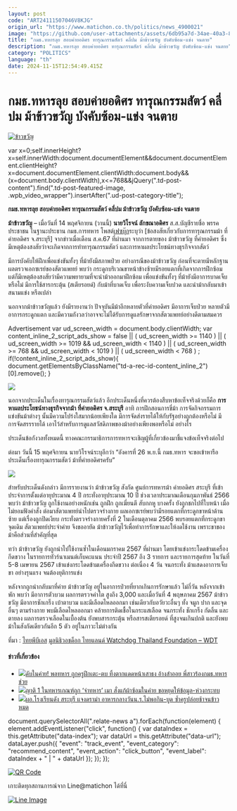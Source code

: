```yaml
---
layout: post
code: "ART24111507046V8KJG"
origin_url: "https://www.matichon.co.th/politics/news_4900021"
image: "https://github.com/user-attachments/assets/6db95a7d-34ae-40a3-84f9-51258c8e24ce"
title: "กมธ.ทหารลุย สอบค่ายอดิศร ทารุณกรรมสัตว์ คลี่ปม ม้าข้าวขวัญ บังคับซ้อม-แข่ง จนตาย"
description: "กมธ.ทหารลุย สอบค่ายอดิศร ทารุณกรรมสัตว์ คลี่ปม ม้าข้าวขวัญ บังคับซ้อม-แข่ง จนตาย"
category: "POLITICS"
language: "th"
date: 2024-11-15T12:54:49.415Z
---
```


# กมธ.ทหารลุย สอบค่ายอดิศร ทารุณกรรมสัตว์ คลี่ปม ม้าข้าวขวัญ บังคับซ้อม-แข่ง จนตาย

[![](https://www.matichon.co.th/wp-content/uploads/2024/11/ข้าวขวัญ.jpg "ข้าวขวัญ")](https://www.matichon.co.th/wp-content/uploads/2024/11/ข้าวขวัญ.jpg)

var x=0;self.innerHeight?x=self.innerWidth:document.documentElement&&document.documentElement.clientHeight?x=document.documentElement.clientWidth:document.body&&(x=document.body.clientWidth),x<=768&&jQuery(".td-post-content").find(".td-post-featured-image, .wpb\_video\_wrapper").insertAfter(".ud-post-category-title");

**กมธ.ทหารลุย สอบค่ายอดิศร ทารุณกรรมสัตว์ คลี่ปม ม้าข้าวขวัญ บังคับซ้อม-แข่ง จนตาย**

**ม้าข้าวขวัญ** – เมื่อวันที่ 14 พฤศจิกายน (วานนี้) **นายวิโรจน์ ลักขณาอดิศร** ส.ส.บัญชีรายชื่อ พรรคประชาชน ในฐานะประธาน กมธ.การทหาร โพสต์[เฟซบุ๊ก](https://www.facebook.com/wirojlak/posts/pfbid0sSsWMdTAGMx1GFWigBTcszy3Diwb3MnEY65p7ErzNVF5bBzxgwmwXdxeZT9h4c4Ul)ระบุว่า \[ข้อสงสัยเกี่ยวกับการทารุณกรรมม้า ที่ค่ายอดิศร จ.สระบุรี\] จากข่าวเมื่อเดือน ส.ค.67 ที่ผ่านมา จากการตายของ ม้าข้าวขวัญ ที่ค่ายอดิศร ซึ่งมีเหตุต้องสงสัยว่าจะเกิดจากการทำทารุณกรรมสัตว์ และการหาผลประโยชน์ทางธุรกิจจากสัตว์

มีการบังคับให้ฝึกเพื่อแข่งขันทั้งๆ ที่ม้ายังมีสภาพป่วย อย่างกรณีของม้าข้าวขวัญ ก่อนที่จะตายมีหลักฐานผลตรวจเอกซเรย์ของสัตวแพทย์ พบว่า กระดูกบริเวณขาหน้าข้างซ้ายมีรอยแตกที่เกิดจากการฝึกซ้อม แต่ก็มีเหตุต้องสงสัยว่ามีความพยายามที่จะนำม้าออกมาฝึกซ้อม เพื่อแข่งขันทั้งๆ ที่ม้ายังมีอาการบาดเจ็บ หรือไม่ มีการใช้สารกระตุ้น (สเตียรอยด์) กับม้าที่บาดเจ็บ เพื่อระงับความเจ็บปวด และนำม้ากลับมาเข้าสนามแข่ง หรือเปล่า

นอกจากม้าข้าวขวัญแล้ว ยังมีรายงานว่า ปัจจุบันมีม้าอีกหลายตัวที่ค่ายอดิศร มีอาการเจ็บป่วย หลายตัวมีอาการกระดูกแตก และมีความกังวลว่าอาจจะไม่ได้รับการดูแลรักษาจากสัตวแพทย์อย่างดีตามสมควร

Advertisement var ud\_screen\_width = document.body.clientWidth; var content\_inline\_2\_script\_ads\_show = false || ( ud\_screen\_width >= 1140 ) || ( ud\_screen\_width >= 1019 && ud\_screen\_width < 1140 ) || ( ud\_screen\_width >= 768 && ud\_screen\_width < 1019 ) || ( ud\_screen\_width < 768 ) ; if(!content\_inline\_2\_script\_ads\_show){ document.getElementsByClassName("td-a-rec-id-content\_inline\_2")\[0\].remove(); }

![](https://www.matichon.co.th/wp-content/uploads/2024/11/ม้าข้าวขวัญ.jpg)

นอกจากประเด็นในเรื่องทารุณกรรมสัตว์แล้ว อีกประเด็นหนึ่งที่ควรต้องสืบหาข้อเท็จจริงด้วยก็คือ **การหาผลประโยชน์ทางธุรกิจจากม้า ที่ค่ายอดิศร จ.สระบุรี** อาทิ การฝึกสอนการขี่ม้า การจัดกิจกรรมการแข่งขันม้าต่างๆ นั้นมีความโปร่งใสมากน้อยเพียงใด มีการจัดส่งรายได้ให้กับรัฐอย่างถูกต้องหรือไม่ มีการจัดสรรรายได้ เอาไว้สำหรับการดูแลสวัสดิภาพของม้าอย่างเพียงพอหรือไม่ อย่างไร

ประเด็นข้อกังวลทั้งหมดนี้ ทางคณะกรรมาธิการการทหารจะเชิญผู้ที่เกี่ยวข้องมาชี้แจงข้อเท็จจริงต่อไป

ต่อมา วันนี้ 15 พฤศจิกายน นายวิโรจน์ระบุอีกว่า “อังคารที่ 26 พ.ย.นี้ กมธ.ทหาร จะขอเข้าหารือประเด็นเรื่องทารุณกรรมสัตว์ ม้าที่ค่ายอดิศรครับ”

![](https://www.matichon.co.th/wp-content/uploads/2024/11/1731651830223.jpg)

สำหรับประเด็นดังกล่าว มีการรายงานว่า ม้าข้าวขวัญ สังกัด ศูนย์การทหารม้า ค่ายอดิศร สระบุรี ที่เข้าประจำการตั้งแต่อายุประมาณ 4 ปี กระทั่งอายุประมาณ 10 ปี ช่วงเวลาประมาณเดือนกุมภาพันธ์ 2566 พบว่า ม้าข้าวขวัญ ถูกใช้งานอย่างหนักเช่น ถูกฝึก ถูกเฆี่ยนตี สับกกหู บางครั้ง ยังถูกชกไปที่ใบหน้า เมื่อไม่ยอมฟังคำสั่ง ต่อมาสัตวแพทย์นำไปตรวจร่างกาย ผลเอกซเรย์พบว่ามีรอยแตกที่กระดูกขาหน้าด้านซ้าย แต่เรื่องถูกปิดเงียบ กระทั่งตรวจร่างกายครั้งที่ 2 ในเดือนตุลาคม 2566 พบรอยแตกที่กระดูกขาจุดเดิม สัตวแพทย์ประจำค่าย จึงขออายัด ม้าข้าวขวัญไว้เพื่อทำการรักษาและให้งดใช้งาน เพราะขาของม้าคือส่วนที่สำคัญที่สุด

ทว่า ม้าข้าวขวัญ ยังถูกนำไปใช้งานซ้ำในเดือนมกราคม 2567 ที่ผ่านมา โดยเข้าแข่งกระโดดข้ามเครื่องกีดขวาง ในรายการทัวร์นาเมนต์เก็บคะแนน ประจำปี 2567 ถึง 3 รายการ และรายการสุดท้าย ในวันที่ 5-8 เมษายน 2567 เข้าแข่งกระโดดข้ามเครื่องกีดขวาง ต่อเนื่อง 4 วัน จนกระทั่ง ม้าแสดงอาการเจ็บขา อย่างรุนแรง จนต้องยุติการแข่ง

หลังจากถูกนำกลับมาที่ค่าย ม้าข้าวขวัญ อยู่ในอาการป่วยที่ยากเกินการรักษาแล้ว ไม่กี่วัน หลังจากเข้าพัก พบว่า มีอาการตัวบวม ผลการตรวจค่าไต สูงถึง 3,000 และเมื่อวันที่ 4 พฤษภาคม 2567 ม้าข้าวขวัญ มีอาการชักเกร็ง เบ้าตาบวม และมีเลือดไหลออกมา เช่นเดียวกับอวัยวะอื่นๆ ทั้ง จมูก ปาก และจุดอื่นๆ ตามร่างกาย พบมีเลือดไหลออกมา คล้ายการติดเชื้อในกระแสเลือด จนกระทั่ง ชักเกร็ง กัดลิ้น และตายลง ผลการตรวจเลือดในเบื้องต้น ยังพบสารกระตุ้น หรือสารสเตียรอยด์ ที่สูงจนเกินปกติ และยังพบม้าในสังกัดเดียวกันอีก 5 ตัว อยู่ในภาวะไม่ต่างกัน

ที่มา : [ไทยพีบีเอส](https://www.facebook.com/TheEXITThaiPBS/posts/pfbid0kkjqJamEgPVvxRCYtUSjpTSxEMoBh7c9MozGpaRV1NvkuyoLatoJWgW5vZgy54LVl) [มูลนิธิวอชด็อก ไทยแลนด์ Watchdog Thailand Foundation – WDT](https://www.facebook.com/photo/?fbid=823999846553341&set=a.584529763833685)

#### ข่าวที่เกี่ยวข้อง

*   [![](https://www.matichon.co.th/wp-content/uploads/2024/10/พลทหารดับอีก.jpg)ดับในค่าย! พลทหาร ถูกครูฝึกเตะ-ตบ ทิ้งตากแดดหน้าเสาธง อ้างสำออย พี่สาวร้องกมธ.ทหารช่วย](https://www.matichon.co.th/politics/news_4825052)
*   [![](https://www.matichon.co.th/wp-content/uploads/2024/08/sp6fshhv52.jpg)ญาติ 1 ในทหารเกณฑ์ถูก ‘จ่าทหาร’ เมา สั่งแก้ผ้าซ้อมในค่าย ขอหยุดให้ข้อมูล-ห่วงกระทบ](https://www.matichon.co.th/region/news_4716623)
*   [![](https://www.matichon.co.th/wp-content/uploads/2024/07/loi21-wed.jpg)ผอ.โรงเรียนดัง สระบุรี แจงดราม่า อาหารกลางวันน.ร.ไม่พอกิน-บูด ซ้ำครูปล่อยช้าจนข้าวหมด](https://www.matichon.co.th/region/news_4669448) 

document.querySelectorAll(".relate-news a").forEach(function(element) { element.addEventListener("click", function() { var dataIndex = this.getAttribute("data-index"); var dataUrl = this.getAttribute("data-url"); dataLayer.push({ "event": "track\_event", "event\_category": "recommend\_content", "event\_action": "click\_button", "event\_label": dataIndex + " | " + dataUrl }); }); });

[![QR Code](https://www.matichon.co.th/wp-content/uploads/2023/07/wob1371z.jpg)](https://lin.ee/ht0nDxX)

เกาะติดทุกสถานการณ์จาก Line@matichon ได้ที่นี่

[![Line Image](https://www.matichon.co.th/wp-content/uploads/2023/07/th.png)](https://lin.ee/ht0nDxX)